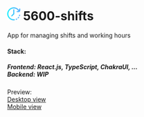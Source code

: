 # <img src="https://github.com/dlior/5600-shifts/blob/main/frontend/src/assets/logo.png" width="30px" height="30px" /> 5600-shifts
App for managing shifts and working hours

#### Stack:
##### Frontend: React.js, TypeScript, ChakraUI, ...<br />Backend: WIP

Preview:<br />
<a target="_blank" href="https://github.com/dlior/5600-shifts/blob/main/frontend/src/assets/screenshots/desktop.png">Desktop view</a><br />
<a target="_blank" href="https://github.com/dlior/5600-shifts/blob/main/frontend/src/assets/screenshots/mobile.png">Mobile view</a>